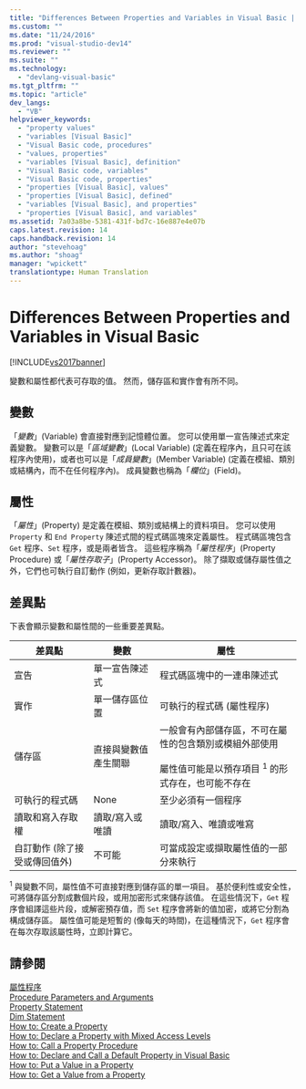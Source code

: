 ```yaml
---
title: "Differences Between Properties and Variables in Visual Basic | Microsoft Docs"
ms.custom: ""
ms.date: "11/24/2016"
ms.prod: "visual-studio-dev14"
ms.reviewer: ""
ms.suite: ""
ms.technology: 
  - "devlang-visual-basic"
ms.tgt_pltfrm: ""
ms.topic: "article"
dev_langs: 
  - "VB"
helpviewer_keywords: 
  - "property values"
  - "variables [Visual Basic]"
  - "Visual Basic code, procedures"
  - "values, properties"
  - "variables [Visual Basic], definition"
  - "Visual Basic code, variables"
  - "Visual Basic code, properties"
  - "properties [Visual Basic], values"
  - "properties [Visual Basic], defined"
  - "variables [Visual Basic], and properties"
  - "properties [Visual Basic], and variables"
ms.assetid: 7a03a8be-5381-431f-bd7c-16e887e4e07b
caps.latest.revision: 14
caps.handback.revision: 14
author: "stevehoag"
ms.author: "shoag"
manager: "wpickett"
translationtype: Human Translation
---
```

# Differences Between Properties and Variables in Visual Basic
[!INCLUDE[vs2017banner](../../../../csharp/includes/vs2017banner.md)]

變數和屬性都代表可存取的值。  然而，儲存區和實作會有所不同。  
  
## 變數  
 「*變數*」\(Variable\) 會直接對應到記憶體位置。  您可以使用單一宣告陳述式來定義變數。  變數可以是「*區域變數*」\(Local Variable\) \(定義在程序內，且只可在該程序內使用\)，或者也可以是「*成員變數*」\(Member Variable\) \(定義在模組、類別或結構內，而不在任何程序內\)。  成員變數也稱為「*欄位*」\(Field\)。  
  
## 屬性  
 「*屬性*」\(Property\) 是定義在模組、類別或結構上的資料項目。  您可以使用 `Property` 和 `End Property` 陳述式間的程式碼區塊來定義屬性。  程式碼區塊包含 `Get` 程序、`Set` 程序，或是兩者皆含。  這些程序稱為「*屬性程序*」\(Property Procedure\) 或「*屬性存取子*」\(Property Accessor\)。  除了擷取或儲存屬性值之外，它們也可執行自訂動作 \(例如，更新存取計數器\)。  
  
## 差異點  
 下表會顯示變數和屬性間的一些重要差異點。  
  
|差異點|變數|屬性|  
|---------|--------|--------|  
|宣告|單一宣告陳述式|程式碼區塊中的一連串陳述式|  
|實作|單一儲存區位置|可執行的程式碼 \(屬性程序\)|  
|儲存區|直接與變數值產生關聯|一般會有內部儲存區，不可在屬性的包含類別或模組外部使用<br /><br /> 屬性值可能是以預存項目 <sup>1</sup> 的形式存在，也可能不存在|  
|可執行的程式碼|None|至少必須有一個程序|  
|讀取和寫入存取權|讀取\/寫入或唯讀|讀取\/寫入、唯讀或唯寫|  
|自訂動作 \(除了接受或傳回值外\)|不可能|可當成設定或擷取屬性值的一部分來執行|  
  
 <sup>1</sup> 與變數不同，屬性值不可直接對應到儲存區的單一項目。  基於便利性或安全性，可將儲存區分割成數個片段，或用加密形式來儲存該值。  在這些情況下，`Get` 程序會組譯這些片段，或解密預存值，而 `Set` 程序會將新的值加密，或將它分割為構成儲存區。  屬性值可能是短暫的 \(像每天的時間\)，在這種情況下，`Get` 程序會在每次存取該屬性時，立即計算它。  
  
## 請參閱  
 [屬性程序](../../../../visual-basic/programming-guide/language-features/procedures/property-procedures.md)   
 [Procedure Parameters and Arguments](../../../../visual-basic/programming-guide/language-features/procedures/procedure-parameters-and-arguments.md)   
 [Property Statement](../../../../visual-basic/language-reference/statements/property-statement.md)   
 [Dim Statement](../../../../visual-basic/language-reference/statements/dim-statement.md)   
 [How to: Create a Property](../../../../visual-basic/programming-guide/language-features/procedures/how-to-create-a-property.md)   
 [How to: Declare a Property with Mixed Access Levels](../../../../visual-basic/programming-guide/language-features/procedures/how-to-declare-a-property-with-mixed-access-levels.md)   
 [How to: Call a Property Procedure](../../../../visual-basic/programming-guide/language-features/procedures/how-to-call-a-property-procedure.md)   
 [How to: Declare and Call a Default Property in Visual Basic](../../../../visual-basic/programming-guide/language-features/procedures/how-to-declare-and-call-a-default-property.md)   
 [How to: Put a Value in a Property](../../../../visual-basic/programming-guide/language-features/procedures/how-to-put-a-value-in-a-property.md)   
 [How to: Get a Value from a Property](../../../../visual-basic/programming-guide/language-features/procedures/how-to-get-a-value-from-a-property.md)